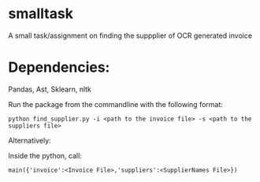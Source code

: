 # smalltask
A small task/assignment on finding the suppplier of OCR generated invoice

# Dependencies:

Pandas, Ast, Sklearn, nltk



Run the package from the commandline with the following format:
```
python find_supplier.py -i <path to the invoice file> -s <path to the suppliers file>
```

Alternatively: 

Inside the python, call:
```
main({'invoice':<Invoice File>,'suppliers':<SupplierNames File>})
```
